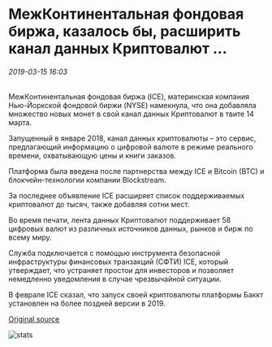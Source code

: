 # МежКонтинентальная фондовая биржа, казалось бы, расширить канал данных Криптовалют ...

###### 2019-03-15 16:03

МежКонтинентальная фондовая биржа (ICE), материнская компания Нью-Йоркской фондовой биржи (NYSE) намекнула, что она добавляла множество новых монет в свой канал данных Криптовалют в твите 14 марта.

Запущенный в январе 2018, канал данных криптовалюты – это сервис, предлагающий информацию о цифровой валюте в режиме реального времени, охватывающую цены и книги заказов.

Платформа была введена после партнерства между ICE и Bitcoin (BTC) и блокчейн-технологии компании Blockstream.

За последнее объявление ICE расширяет список поддерживаемых криптовалют до тысяч, также добавляя сотни мест.

Во время печати, лента данных Криптовалют поддерживает 58 цифровых валют из различных источников данных, рынков и бирж по всему миру.

Служба подключается с помощью инструмента безопасной инфраструктуры финансовых транзакций (СФТИ) ICE, который утверждает, что устраняет простои для инвесторов и позволяет немедленно уведомления в случае чрезвычайной ситуации.

В феврале ICE сказал, что запуск своей криптовалюты платформы Баккт установлен на более поздней версии в 2019.

[Original source](https://cointelegraph.com/news/intercontinental-stock-exchange-seemingly-to-expand-cryptocurrency-data-feed)

![stats](https://c.statcounter.com/11760860/0/a89fa40b/1/ "stats")